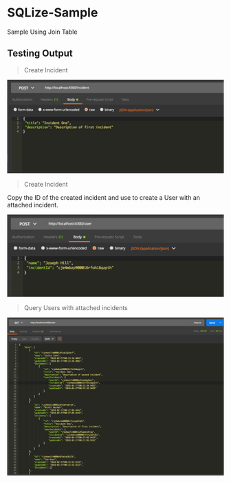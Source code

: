 # SQLize-Sample
Sample Using Join Table

## Testing Output

> Create Incident

![alt text](screenshots/create-incident.png "Creating an Incident")

> Create Incident

Copy the ID of the created incident and use to create a User with an attached incident.

![alt text](screenshots/create-user-with-incident.png "Creating a User with an attached incident")

> Query Users with attached incidents

![alt text](screenshots/query.png "Query Users")

